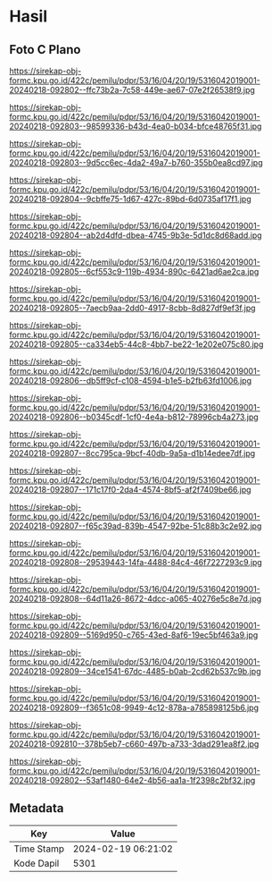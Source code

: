 # Hasil

## Foto C Plano

https://sirekap-obj-formc.kpu.go.id/422c/pemilu/pdpr/53/16/04/20/19/5316042019001-20240218-092802--ffc73b2a-7c58-449e-ae67-07e2f26538f9.jpg

https://sirekap-obj-formc.kpu.go.id/422c/pemilu/pdpr/53/16/04/20/19/5316042019001-20240218-092803--98599336-b43d-4ea0-b034-bfce48765f31.jpg

https://sirekap-obj-formc.kpu.go.id/422c/pemilu/pdpr/53/16/04/20/19/5316042019001-20240218-092803--9d5cc6ec-4da2-49a7-b760-355b0ea8cd97.jpg

https://sirekap-obj-formc.kpu.go.id/422c/pemilu/pdpr/53/16/04/20/19/5316042019001-20240218-092804--9cbffe75-1d67-427c-89bd-6d0735af17f1.jpg

https://sirekap-obj-formc.kpu.go.id/422c/pemilu/pdpr/53/16/04/20/19/5316042019001-20240218-092804--ab2d4dfd-dbea-4745-9b3e-5d1dc8d68add.jpg

https://sirekap-obj-formc.kpu.go.id/422c/pemilu/pdpr/53/16/04/20/19/5316042019001-20240218-092805--6cf553c9-119b-4934-890c-6421ad6ae2ca.jpg

https://sirekap-obj-formc.kpu.go.id/422c/pemilu/pdpr/53/16/04/20/19/5316042019001-20240218-092805--7aecb9aa-2dd0-4917-8cbb-8d827df9ef3f.jpg

https://sirekap-obj-formc.kpu.go.id/422c/pemilu/pdpr/53/16/04/20/19/5316042019001-20240218-092805--ca334eb5-44c8-4bb7-be22-1e202e075c80.jpg

https://sirekap-obj-formc.kpu.go.id/422c/pemilu/pdpr/53/16/04/20/19/5316042019001-20240218-092806--db5ff9cf-c108-4594-b1e5-b2fb63fd1006.jpg

https://sirekap-obj-formc.kpu.go.id/422c/pemilu/pdpr/53/16/04/20/19/5316042019001-20240218-092806--b0345cdf-1cf0-4e4a-b812-78996cb4a273.jpg

https://sirekap-obj-formc.kpu.go.id/422c/pemilu/pdpr/53/16/04/20/19/5316042019001-20240218-092807--8cc795ca-9bcf-40db-9a5a-d1b14edee7df.jpg

https://sirekap-obj-formc.kpu.go.id/422c/pemilu/pdpr/53/16/04/20/19/5316042019001-20240218-092807--171c17f0-2da4-4574-8bf5-af2f7409be66.jpg

https://sirekap-obj-formc.kpu.go.id/422c/pemilu/pdpr/53/16/04/20/19/5316042019001-20240218-092807--f65c39ad-839b-4547-92be-51c88b3c2e92.jpg

https://sirekap-obj-formc.kpu.go.id/422c/pemilu/pdpr/53/16/04/20/19/5316042019001-20240218-092808--29539443-14fa-4488-84c4-46f7227293c9.jpg

https://sirekap-obj-formc.kpu.go.id/422c/pemilu/pdpr/53/16/04/20/19/5316042019001-20240218-092808--64d11a26-8672-4dcc-a065-40276e5c8e7d.jpg

https://sirekap-obj-formc.kpu.go.id/422c/pemilu/pdpr/53/16/04/20/19/5316042019001-20240218-092809--5169d950-c765-43ed-8af6-19ec5bf463a9.jpg

https://sirekap-obj-formc.kpu.go.id/422c/pemilu/pdpr/53/16/04/20/19/5316042019001-20240218-092809--34ce1541-67dc-4485-b0ab-2cd62b537c9b.jpg

https://sirekap-obj-formc.kpu.go.id/422c/pemilu/pdpr/53/16/04/20/19/5316042019001-20240218-092809--f3651c08-9949-4c12-878a-a785898125b6.jpg

https://sirekap-obj-formc.kpu.go.id/422c/pemilu/pdpr/53/16/04/20/19/5316042019001-20240218-092810--378b5eb7-c660-497b-a733-3dad291ea8f2.jpg

https://sirekap-obj-formc.kpu.go.id/422c/pemilu/pdpr/53/16/04/20/19/5316042019001-20240218-092802--53af1480-64e2-4b56-aa1a-1f2398c2bf32.jpg


## Metadata

| Key        | Value               |
| ---------- | ------------------- |
| Time Stamp | 2024-02-19 06:21:02 |
| Kode Dapil | 5301                |



